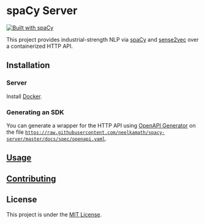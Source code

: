 # spaCy Server

[![Built with spaCy](https://img.shields.io/badge/built%20with-spaCy-09a3d5.svg)](https://spacy.io)

This project provides industrial-strength NLP via [spaCy](https://spacy.io/) and [sense2vec](https://github.com/explosion/sense2vec) over a containerized HTTP API.

## Installation

### Server

Install [Docker](https://hub.docker.com/search/?type=edition&offering=community).

### Generating an SDK

You can generate a wrapper for the HTTP API using [OpenAPI Generator](https://openapi-generator.tech/) on the file [`https://raw.githubusercontent.com/neelkamath/spacy-server/master/docs/spec/openapi.yaml`](https://raw.githubusercontent.com/neelkamath/spacy-server/master/docs/openapi.yaml).

## [Usage](https://hub.docker.com/r/neelkamath/spacy-server)

## [Contributing](docs/CONTRIBUTING.md)

## License

This project is under the [MIT License](LICENSE).
